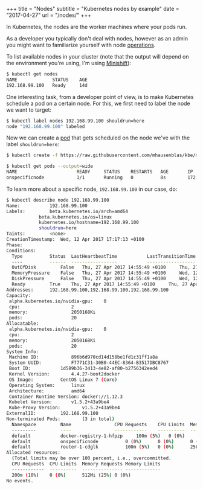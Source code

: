 +++
title = "Nodes"
subtitle = "Kubernetes nodes by example"
date = "2017-04-27"
url = "/nodes/"
+++

In Kubernetes, the nodes are the worker machines where your pods run.

As a developer you typically don't deal with nodes, however as an admin
you might want to familiarize yourself with node [operations](https://kubernetes.io/docs/concepts/nodes/node/).

To list available nodes in your cluster (note that the output will depend on the environment
you're using, I'm using [Minishift](/diy/)):

```bash
$ kubectl get nodes
NAME             STATUS    AGE
192.168.99.100   Ready     14d
```

One interesting task, from a developer point of view, is to make Kubernetes
schedule a pod on a certain node. For this, we first need to label the node
we want to target:

```bash
$ kubectl label nodes 192.168.99.100 shouldrun=here
node "192.168.99.100" labeled
```

Now we can create a [pod](https://github.com/mhausenblas/kbe/blob/master/specs/nodes/pod.yaml)
that gets scheduled on the node we've with the label `shouldrun=here`:

```bash
$ kubectl create -f https://raw.githubusercontent.com/mhausenblas/kbe/master/specs/nodes/pod.yaml

$ kubectl get pods --output=wide
NAME                      READY     STATUS    RESTARTS   AGE       IP               NODE
onspecificnode            1/1       Running   0          8s        172.17.0.3       192.168.99.100
```

To learn more about a specific node, `192.168.99.100` in our case, do:

```bash
$ kubectl describe node 192.168.99.100
Name:			192.168.99.100
Labels:			beta.kubernetes.io/arch=amd64
			beta.kubernetes.io/os=linux
			kubernetes.io/hostname=192.168.99.100
			shouldrun=here
Taints:			<none>
CreationTimestamp:	Wed, 12 Apr 2017 17:17:13 +0100
Phase:			
Conditions:
  Type			Status	LastHeartbeatTime			LastTransitionTime			Reason				Message
  ----			------	-----------------			------------------			------				-------
  OutOfDisk 		False 	Thu, 27 Apr 2017 14:55:49 +0100 	Thu, 27 Apr 2017 09:18:13 +0100 	KubeletHasSufficientDisk 	kubelet has sufficient disk space available
  MemoryPressure 	False 	Thu, 27 Apr 2017 14:55:49 +0100 	Wed, 12 Apr 2017 17:17:13 +0100 	KubeletHasSufficientMemory 	kubelet has sufficient memory available
  DiskPressure 		False 	Thu, 27 Apr 2017 14:55:49 +0100 	Wed, 12 Apr 2017 17:17:13 +0100 	KubeletHasNoDiskPressure 	kubelet has no disk pressure
  Ready 		True 	Thu, 27 Apr 2017 14:55:49 +0100 	Thu, 27 Apr 2017 09:18:24 +0100 	KubeletReady 			kubelet is posting ready status
Addresses:		192.168.99.100,192.168.99.100,192.168.99.100
Capacity:
 alpha.kubernetes.io/nvidia-gpu:	0
 cpu:					2
 memory:				2050168Ki
 pods:					20
Allocatable:
 alpha.kubernetes.io/nvidia-gpu:	0
 cpu:					2
 memory:				2050168Ki
 pods:					20
System Info:
 Machine ID:			896b6d970cd14d158be1fd1c31ff1a8a
 System UUID:			F7771C31-30B0-44EC-8364-B3517DBC8767
 Boot ID:			1d589b36-3413-4e82-af80-b2756342eed4
 Kernel Version:		4.4.27-boot2docker
 OS Image:			CentOS Linux 7 (Core)
 Operating System:		linux
 Architecture:			amd64
 Container Runtime Version:	docker://1.12.3
 Kubelet Version:		v1.5.2+43a9be4
 Kube-Proxy Version:		v1.5.2+43a9be4
ExternalID:			192.168.99.100
Non-terminated Pods:		(3 in total)
  Namespace			Name				CPU Requests	CPU Limits	Memory Requests	Memory Limits
  ---------			----				------------	----------	---------------	-------------
  default			docker-registry-1-hfpzp		100m (5%)	0 (0%)		256Mi (12%)	0 (0%)
  default			onspecificnode			0 (0%)		0 (0%)		0 (0%)		0 (0%)
  default			router-1-cdglk			100m (5%)	0 (0%)		256Mi (12%)	0 (0%)
Allocated resources:
  (Total limits may be over 100 percent, i.e., overcommitted.
  CPU Requests	CPU Limits	Memory Requests	Memory Limits
  ------------	----------	---------------	-------------
  200m (10%)	0 (0%)		512Mi (25%)	0 (0%)
No events.
```
